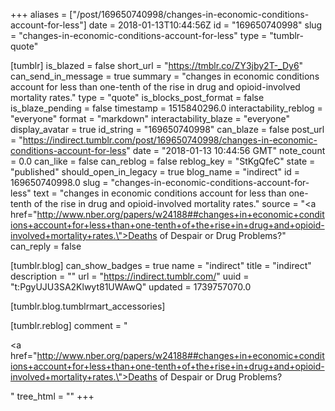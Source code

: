 +++
aliases = ["/post/169650740998/changes-in-economic-conditions-account-for-less"]
date = 2018-01-13T10:44:56Z
id = "169650740998"
slug = "changes-in-economic-conditions-account-for-less"
type = "tumblr-quote"

[tumblr]
is_blazed = false
short_url = "https://tmblr.co/ZY3jby2T-_Dy6"
can_send_in_message = true
summary = "changes in economic conditions account for less than one-tenth of the rise in drug and opioid-involved mortality rates."
type = "quote"
is_blocks_post_format = false
is_blaze_pending = false
timestamp = 1515840296.0
interactability_reblog = "everyone"
format = "markdown"
interactability_blaze = "everyone"
display_avatar = true
id_string = "169650740998"
can_blaze = false
post_url = "https://indirect.tumblr.com/post/169650740998/changes-in-economic-conditions-account-for-less"
date = "2018-01-13 10:44:56 GMT"
note_count = 0.0
can_like = false
can_reblog = false
reblog_key = "StKgQfeC"
state = "published"
should_open_in_legacy = true
blog_name = "indirect"
id = 169650740998.0
slug = "changes-in-economic-conditions-account-for-less"
text = "changes in economic conditions account for less than one-tenth of the rise in drug and opioid-involved mortality rates."
source = "<a href=\"http://www.nber.org/papers/w24188##changes+in+economic+conditions+account+for+less+than+one-tenth+of+the+rise+in+drug+and+opioid-involved+mortality+rates.\">Deaths of Despair or Drug Problems?</a>"
can_reply = false

[tumblr.blog]
can_show_badges = true
name = "indirect"
title = "indirect"
description = ""
url = "https://indirect.tumblr.com/"
uuid = "t:PgyUJU3SA2Klwyt81UWAwQ"
updated = 1739757070.0

[tumblr.blog.tumblrmart_accessories]

[tumblr.reblog]
comment = "<p><a href=\"http://www.nber.org/papers/w24188##changes+in+economic+conditions+account+for+less+than+one-tenth+of+the+rise+in+drug+and+opioid-involved+mortality+rates.\">Deaths of Despair or Drug Problems?</a></p>"
tree_html = ""
+++
